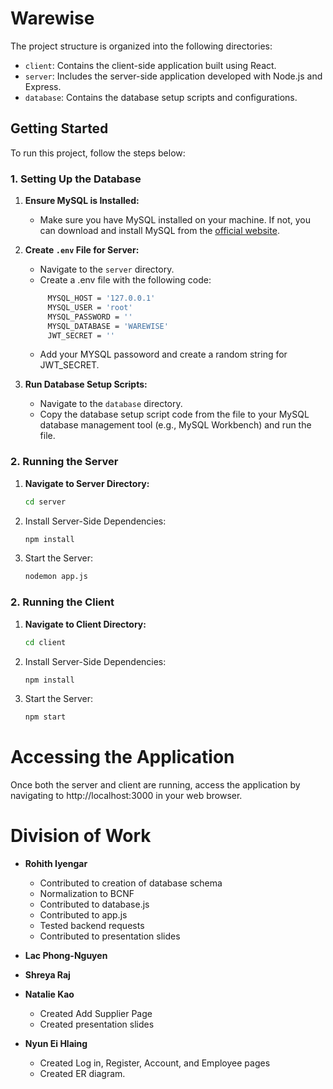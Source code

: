 # Warewise

The project structure is organized into the following directories:

- `client`: Contains the client-side application built using React.
- `server`: Includes the server-side application developed with Node.js and Express.
- `database`: Contains the database setup scripts and configurations.

## Getting Started

To run this project, follow the steps below:

### 1. Setting Up the Database

1. **Ensure MySQL is Installed:**

   - Make sure you have MySQL installed on your machine. If not, you can download and install MySQL from the [official website](https://dev.mysql.com/downloads/).

2. **Create `.env` File for Server:**

   - Navigate to the `server` directory.
   - Create a .env file with the following code:
   ```bash
        MYSQL_HOST = '127.0.0.1'
        MYSQL_USER = 'root'
        MYSQL_PASSWORD = ''
        MYSQL_DATABASE = 'WAREWISE'
        JWT_SECRET = ''
   ```
   - Add your MYSQL passoword and create a random string for JWT_SECRET.

3. **Run Database Setup Scripts:**
   - Navigate to the `database` directory.
   - Copy the database setup script code from the file to your MySQL database management tool (e.g., MySQL Workbench) and run the file.

### 2. Running the Server

1. **Navigate to Server Directory:**
   ```bash
   cd server
   ```
2. Install Server-Side Dependencies:
   ```bash
   npm install
   ```
3. Start the Server:
   ```bash
   nodemon app.js
   ```

### 2. Running the Client

1. **Navigate to Client Directory:**
   ```bash
   cd client
   ```
2. Install Server-Side Dependencies:
   ```bash
   npm install
   ```
3. Start the Server:
   ```bash
   npm start
   ```

# Accessing the Application

Once both the server and client are running, access the application by navigating to http://localhost:3000 in your web browser.

# Division of Work

- **Rohith Iyengar**
  - Contributed to creation of database schema
  - Normalization to BCNF
  - Contributed to database.js
  - Contributed to app.js
  - Tested backend requests
  - Contributed to presentation slides
  
- **Lac Phong-Nguyen**

- **Shreya Raj**

- **Natalie Kao**
  - Created Add Supplier Page
  - Created presentation slides

- **Nyun Ei Hlaing**
  - Created Log in, Register, Account, and Employee pages
  - Created ER diagram.
